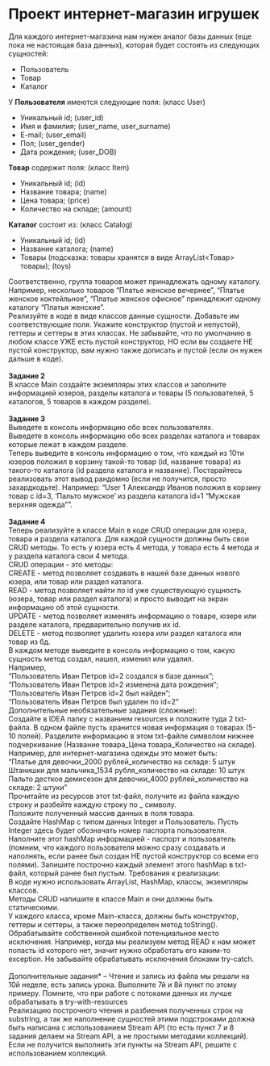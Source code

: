 # Проект интернет-магазин игрушек
Для каждого интернет-магазина нам нужен аналог базы данных (еще пока не настоящая база данных), которая будет состоять из следующих сущностей: <br>
- Пользователь <br>
- Товар <br>
- Каталог <br>

У <b>Пользователя</b> имеются следующие поля: (класс User) <br>
- Уникальный id; (user_id) <br>
- Имя и фамилия; (user_name, user_surname) <br>
- E-mail; (user_email) <br>
- Пол; (user_gender) <br>
- Дата рождения; (user_DOB) <br>

<b>Товар</b> содержит поля: (класс Item)<br>
- Уникальный id; (id) <br>
- Название товара; (name) <br>
- Цена товара; (price) <br>
- Количество на складе; (amount) <br>

<b>Каталог</b> состоит из: (класс Catalog) <br>
- Уникальный id; (id) <br>
- Название каталога; (name) <br>
- Товары (подсказка: товары хранятся в виде ArrayList<Товар> товары); (toys) <br>

Соответственно, группа товаров может принадлежать одному каталогу. Например, несколько товаров “Платье женское вечернее”, “Платье женское коктейльное”, “Платье женское офисное” принадлежит одному каталогу “Платья женские”. <br>
Реализуйте в коде в виде классов данные сущности. Добавьте им соответствующие поля. Укажите конструктор (пустой и непустой), геттеры и сеттеры в этих классах. Не забывайте, что по умолчанию в любом классе УЖЕ есть пустой конструктор, НО если вы создаете НЕ пустой конструктор, вам нужно также дописать и пустой (если он нужен дальше в коде). <br>
<br>
<b> Задание 2 </b> <br>
В классе Main создайте экземпляры этих классов и заполните информацией юзеров, разделы каталога и товары (5 пользователей, 5 каталогов, 5 товаров в каждом разделе). <br>
<br>
<b> Задание 3 </b> <br>
Выведете в консоль информацию обо всех пользователях. <br>
Выведете в консоль информацию обо всех разделах каталога и товарах которые лежат в каждом разделе. <br>
Теперь выведите в консоль информацию о том, что каждый из 10ти юзеров положил в корзину такой-то товар (id, название товара) из такого-то каталога (id раздела каталога и название). Постарайтесь реализовать этот вывод рандомно (если не получится, просто захардкодьте). Например: “User 1 Александр Иванов положил в корзину товар с id=3, ‘Пальто мужское’ из раздела каталога id=1 “Мужская верхняя одежда””. <br>
<br>
<b> Задание 4 </b> <br>
Теперь реализуйте в классе Main в коде CRUD операции для юзера, товара и раздела каталога. Для каждой сущности должны быть свои CRUD методы. То есть у юзера есть 4 метода, у товара есть 4 метода и у раздела каталога свои 4 метода. <br>
CRUD операции - это методы: <br>
CREATE - метод позволяет создавать в нашей базе данных нового юзера, или товар или раздел каталога. <br>
READ - метод позволяет найти по id уже существующую сущность (юзера, товар или раздел каталога) и просто выводит на экран информацию об этой сущности. <br>
UPDATE - метод позволяет изменять информацию о товаре, юзере или разделе каталога, предварительно получив их id. <br>
DELETE - метод позволяет удалить юзера или раздел каталога или товар из бд. <br>
В каждом методе выведите в консоль информацию о том, какую сущность метод создал, нашел, изменил или удалил. <br>
Например, <br>
“Пользователь Иван Петров id=2 создался в базе данных”; <br>
“Пользователь Иван Петров id=2 изменена дата рождения“; <br>
“Пользователь Иван Петров id=2 был найден”; <br>
“Пользователь Иван Петров был удален по id=2” <br>
Дополнительные необязательные задания (сложные): <br>
Создайте в IDEA папку с названием resources и положите туда 2 txt-файла. В одном файле пусть хранится новая информация о товарах (5-10 полей). Разделите информацию в этом txt-файле символом нижнее подчеркивание (Название товара_Цена товара_Количество на складе).
Например, для интернет-магазина одежды это может быть: <br>
“Платье для девочки_2000 рублей_количество на складе: 5 штук <br>
Штанишки для мальчика_1534 рубля_количество на складе: 10 штук <br>
Пальто десткое демисезон для девочки_4000 рублей_количество на складе: 2 штуки” <br>
Прочитайте из ресурсов этот txt-файл, получите из файла каждую строку и разбейте каждую строку по _ символу. <br>
Положите полученный массив данных в поля товара. <br>
Создайте HashMap с типом данных Integer и Пользователь. Пусть Integer здесь будет обозначать номер паспорта пользователя. Наполните этот hashMap информацией - паспорт и пользователь (помним, что каждого пользователя можно сразу создавать и наполнять, если ранее был создан НЕ пустой конструктор со всеми его полями). Запишите построчно каждый элемент этого hashMap в txt-файл, который ранее был пустым.
Требования к реализации: <br>
В коде нужно использовать ArrayList, HashMap, классы, экземпляры классов. <br>
Методы CRUD напишите в классе Main и они должны быть статическими. <br>
У каждого класса, кроме Main-класса, должны быть конструктор, геттеры и сеттеры, а также переопределен метод toString(). <br>
Обрабатывайте собственной ошибкой потенциальное место исключения. Например, когда мы реализуем метод READ к нам может попасть id которого нет, значит нужно обработать его каким-то exception.
Не забывайте обрабатывать исключения блоками try-catch. <br><br>
Дополнительные задания* – Чтение и запись из файла мы решали на 10й неделе, есть запись урока. Выполните 7й и 8й пункт по этому примеру. Помните, что при работе с потоками данных их лучше обрабатывать в try-with-resources<br>
Реализацию построчного чтения и разбиения полученных строк на substring, а так же наполнение сущностей этими подстроками должна быть написана с использованием Stream API (то есть пункт 7 и 8 задания делаем на Stream API, а не простыми методами коллекций). Если не получится выполнить эти пункты на Stream API, решите с использованием коллекций. <br>
